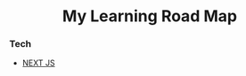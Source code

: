 <h1 align="center">My Learning Road Map</h1>

**<h3>Tech</h3>**
   - [NEXT JS](https://github.com/johnbhd/MyLearningRoadMap/tree/nextjs)
